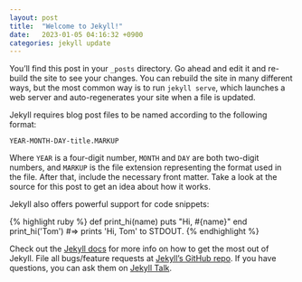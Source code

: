```yaml
---
layout: post
title:  "Welcome to Jekyll!"
date:   2023-01-05 04:16:32 +0900
categories: jekyll update
---
```

You’ll find this post in your `_posts` directory. Go ahead and edit it and re-build the site to see your changes. You can rebuild the site in many different ways, but the most common way is to run `jekyll serve`, which launches a web server and auto-regenerates your site when a file is updated.

Jekyll requires blog post files to be named according to the following format:

`YEAR-MONTH-DAY-title.MARKUP`

Where `YEAR` is a four-digit number, `MONTH` and `DAY` are both two-digit numbers, and `MARKUP` is the file extension representing the format used in the file. After that, include the necessary front matter. Take a look at the source for this post to get an idea about how it works.

Jekyll also offers powerful support for code snippets:

{% highlight ruby %}
def print_hi(name)
  puts "Hi, #{name}"
end
print_hi('Tom')
#=> prints 'Hi, Tom' to STDOUT.
{% endhighlight %}

Check out the [Jekyll docs][jekyll-docs] for more info on how to get the most out of Jekyll. File all bugs/feature requests at [Jekyll’s GitHub repo][jekyll-gh]. If you have questions, you can ask them on [Jekyll Talk][jekyll-talk].

[jekyll-docs]: https://jekyllrb.com/docs/home
[jekyll-gh]:   https://github.com/jekyll/jekyll
[jekyll-talk]: https://talk.jekyllrb.com/

